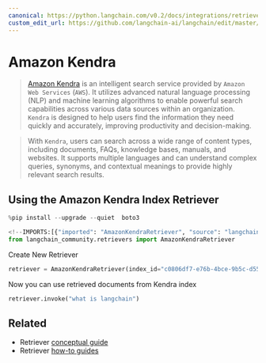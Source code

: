 ```yaml
---
canonical: https://python.langchain.com/v0.2/docs/integrations/retrievers/amazon_kendra_retriever/
custom_edit_url: https://github.com/langchain-ai/langchain/edit/master/docs/docs/integrations/retrievers/amazon_kendra_retriever.ipynb
---
```


# Amazon Kendra

> [Amazon Kendra](https://docs.aws.amazon.com/kendra/latest/dg/what-is-kendra.html) is an intelligent search service provided by `Amazon Web Services` (`AWS`). It utilizes advanced natural language processing (NLP) and machine learning algorithms to enable powerful search capabilities across various data sources within an organization. `Kendra` is designed to help users find the information they need quickly and accurately, improving productivity and decision-making.

> With `Kendra`, users can search across a wide range of content types, including documents, FAQs, knowledge bases, manuals, and websites. It supports multiple languages and can understand complex queries, synonyms, and contextual meanings to provide highly relevant search results.

## Using the Amazon Kendra Index Retriever


```python
%pip install --upgrade --quiet  boto3
```


```python
<!--IMPORTS:[{"imported": "AmazonKendraRetriever", "source": "langchain_community.retrievers", "docs": "https://api.python.langchain.com/en/latest/retrievers/langchain_community.retrievers.kendra.AmazonKendraRetriever.html", "title": "Amazon Kendra"}]-->
from langchain_community.retrievers import AmazonKendraRetriever
```

Create New Retriever


```python
retriever = AmazonKendraRetriever(index_id="c0806df7-e76b-4bce-9b5c-d5582f6b1a03")
```

Now you can use retrieved documents from Kendra index


```python
retriever.invoke("what is langchain")
```


## Related

- Retriever [conceptual guide](/docs/concepts/#retrievers)
- Retriever [how-to guides](/docs/how_to/#retrievers)